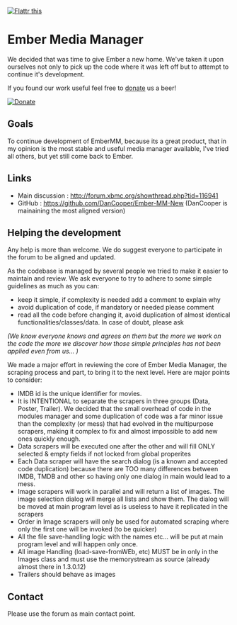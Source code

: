 <a href="http://flattr.com/thing/1321788/" target="_blank"><img src="http://api.flattr.com/button/flattr-badge-large.png" alt="Flattr this" title="Flattr this" border="0" /></a>

# Ember Media Manager

We decided that was time to give Ember a new home. We've taken it upon ourselves not only to pick up the code where it was left off but to attempt to continue it's development.

If you found our work useful feel free to [donate](https://www.paypal.com/cgi-bin/webscr?cmd=_donations&business=VWVJCUV3KAUX2&lc=CH&item_name=Ember%2dTeam%3a%20DanCooper%2c%20m%2esavazzi%20%26%20Cocotus&currency_code=USD&bn=PP%2dDonationsBF%3abtn_donateCC_LG%2egif%3aNonHosted) us a beer!

[![Donate](https://www.paypalobjects.com/en_US/i/btn/btn_donate_SM.gif)](https://www.paypal.com/cgi-bin/webscr?cmd=_donations&business=VWVJCUV3KAUX2&lc=CH&item_name=Ember%2dTeam%3a%20DanCooper%2c%20m%2esavazzi%20%26%20Cocotus&currency_code=USD&bn=PP%2dDonationsBF%3abtn_donateCC_LG%2egif%3aNonHosted)

## Goals
To continue development of EmberMM, because its a great product, that in my opinion is the most stable and useful media manager available, I've tried all others, but yet still come back to Ember.

## Links
- Main discussion : http://forum.xbmc.org/showthread.php?tid=116941
- GitHub : https://github.com/DanCooper/Ember-MM-New (DanCooper is mainaining the most aligned version)

## Helping the development
Any help is more than welcome. We do suggest everyone to participate in the forum to be aligned and updated.

As the codebase is managed by several people we tried to make it easier to maintain and review. We ask everyone to try to adhere to some simple guidelines as much as you can:
- keep it simple, if complexity is needed add a comment to explain why
- avoid duplication of code, if mandatory or needed please comment
- read all the code before changing it, avoid duplication of almost identical functionalities/classes/data. In case of doubt, please ask

_(We know everyone knows and agrees on them but the more we work on the code the more we discover how those simple principles has not been applied even from us... )_

We made a major effort in reviewing the core of Ember Media Manager, the scraping process and part, to bring it to the next level. Here are major points to consider:
- IMDB id is the unique identifier for movies.
- It is INTENTIONAL to separate the scrapers in three groups (Data, Poster, Trailer). We decided that the small overhead of code in the modules manager and some duplication of code was a far minor issue than the complexity (or mess) that had evolved in the multipurpose scrapers, making it complex to fix and almost impossible to add new ones quickly enough.
- Data scrapers will be executed one after the other and will fill ONLY selected & empty fields if not locked from global properites
- Each Data scraper will have the search dialog (is a known and accepted code duplication) because there are TOO many differences between IMDB, TMDB and other so having only one dialog in main would lead to a mess.
- Image scrapers will work in parallel and will return a list of images. The image selection dialog will merge all lists and show them. The dialog will be moved at main program level as is useless to have it replicated in the scrapers
- Order in Image scrapers will only be used for automated scraping where only the first one will be invoked (to be quicker)
- All the file save-handling logic with the names etc... will be put at main program level and will happen only once.
- All image Handling (load-save-fromWEb, etc) MUST be in only in the Images class and must use the memorystream as source (already almost there in 1.3.0.12)
- Trailers should behave as images


## Contact
Please use the forum as main contact point.
